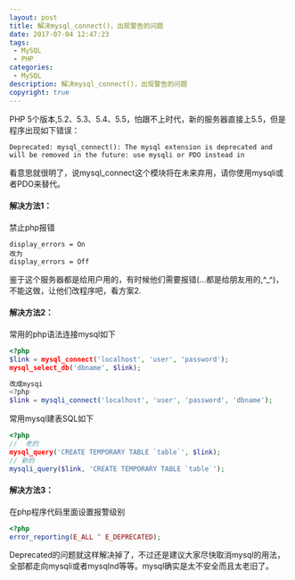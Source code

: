 ```yaml
---
layout: post
title: 解决mysql_connect()，出现警告的问题
date: 2017-07-04 12:47:23
tags:
 - MySQL
 - PHP
categories:
 - MySQL
description: 解决mysql_connect()，出现警告的问题
copyright: true
---
```


PHP 5个版本,5.2、5.3、5.4、5.5，怕跟不上时代，新的服务器直接上5.5，但是程序出现如下错误：
```
Deprecated: mysql_connect(): The mysql extension is deprecated and will be removed in the future: use mysqli or PDO instead in
```
看意思就很明了，说mysql_connect这个模块将在未来弃用，请你使用mysqli或者PDO来替代。

#### 解决方法1：

禁止php报错
```
display_errors = On
改为
display_errors = Off
```
鉴于这个服务器都是给用户用的，有时候他们需要报错(...都是给朋友用的,^_^)，不能这做，让他们改程序吧，看方案2.

#### 解决方法2：

常用的php语法连接mysql如下
```php
<?php
$link = mysql_connect('localhost', 'user', 'password');
mysql_select_db('dbname', $link);

改成mysqi
<?php
$link = mysqli_connect('localhost', 'user', 'password', 'dbname');
```
常用mysql建表SQL如下
```php
<?php
//  老的
mysql_query('CREATE TEMPORARY TABLE `table`', $link);
// 新的
mysqli_query($link, 'CREATE TEMPORARY TABLE `table`');
```
#### 解决方法3：

在php程序代码里面设置报警级别
```php
<?php
error_reporting(E_ALL ^ E_DEPRECATED);
```
Deprecated的问题就这样解决掉了，不过还是建议大家尽快取消mysql的用法，全部都走向mysqli或者mysqlnd等等。mysql确实是太不安全而且太老旧了。